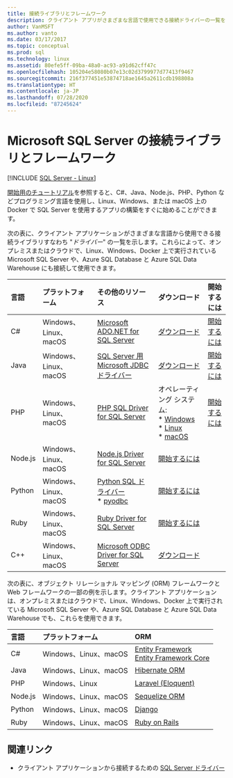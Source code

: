 ```yaml
---
title: 接続ライブラリとフレームワーク
description: クライアント アプリがさまざまな言語で使用できる接続ドライバーの一覧を示します。これらにより、オンプレミスまたはクラウドで、Linux、Windows、Docker 上で実行されている Microsoft SQL Server や、Azure SQL Database と Azure SQL Data Warehouse にも接続できます。
author: VanMSFT
ms.author: vanto
ms.date: 03/17/2017
ms.topic: conceptual
ms.prod: sql
ms.technology: linux
ms.assetid: 80efe5ff-09ba-48a0-ac93-a91d62cff47c
ms.openlocfilehash: 105204e58080b07e13c02d3799977d77413f9467
ms.sourcegitcommit: 216f377451e53874718ae1645a2611cdb198808a
ms.translationtype: HT
ms.contentlocale: ja-JP
ms.lasthandoff: 07/28/2020
ms.locfileid: "87245624"
---
```

# <a name="connectivity-libraries-and-frameworks-for-microsoft-sql-server"></a>Microsoft SQL Server の接続ライブラリとフレームワーク

[!INCLUDE [SQL Server - Linux](../includes/applies-to-version/sql-linux.md)]

[開始用のチュートリアル](https://aka.ms/sqldev)を参照すると、C#、Java、Node.js、PHP、Python などプログラミング言語を使用し、Linux、Windows、または macOS 上の Docker で SQL Server を使用するアプリの構築をすぐに始めることができます。

次の表に、クライアント アプリケーションがさまざまな言語から使用できる接続ライブラリすなわち "*ドライバー*" の一覧を示します。これらによって、オンプレミスまたはクラウドで、Linux、Windows、Docker 上で実行されている Microsoft SQL Server や、Azure SQL Database と Azure SQL Data Warehouse にも接続して使用できます。 

| 言語 | プラットフォーム | その他のリソース | ダウンロード | 開始するには |
| :-- | :-- | :-- | :-- | :-- |
| C# | Windows、Linux、macOS | [Microsoft ADO.NET for SQL Server](/sql/connect/ado-net/microsoft-ado-net-sql-server) | [ダウンロード](https://msdn.microsoft.com/vstudio/aa496123.aspx) | [開始するには](https://www.microsoft.com/sql-server/developer-get-started/csharp/ubuntu)
| Java | Windows、Linux、macOS | [SQL Server 用 Microsoft JDBC ドライバー](https://msdn.microsoft.com/library/mt484311.aspx) | [ダウンロード](https://go.microsoft.com/fwlink/?LinkId=245496) |  [開始するには](https://www.microsoft.com/sql-server/developer-get-started/java/ubuntu)
| PHP | Windows、Linux、macOS| [PHP SQL Driver for SQL Server](../connect/php/microsoft-php-driver-for-sql-server.md) | オペレーティング システム: <br/> \* [Windows](https://www.microsoft.com/download/details.aspx?id=20098) <br/> \* [Linux](https://github.com/Microsoft/msphpsql/tree/dev#install-unix) <br/> \* [macOS](https://github.com/Microsoft/msphpsql/tree/dev#install-unix) |  [開始するには](https://www.microsoft.com/sql-server/developer-get-started/php/ubuntu)
| Node.js | Windows、Linux、macOS | [Node.js Driver for SQL Server](../connect/node-js/node-js-driver-for-sql-server.md) |  [開始するには](https://www.microsoft.com/sql-server/developer-get-started/node/ubuntu)
| Python | Windows、Linux、macOS | [Python SQL ドライバー](../connect/python/python-driver-for-sql-server.md) <br/> \* [pyodbc](https://msdn.microsoft.com/library/mt763257.aspx) |  [開始するには](https://www.microsoft.com/sql-server/developer-get-started/python/ubuntu)
| Ruby | Windows、Linux、macOS | [Ruby Driver for SQL Server](../connect/ruby/ruby-driver-for-sql-server.md) | [開始するには](https://www.microsoft.com/sql-server/developer-get-started/ruby/ubuntu)
| C++ | Windows、Linux、macOS | [Microsoft ODBC Driver for SQL Server](https://msdn.microsoft.com/library/mt654048(v=sql.1).aspx) | [ダウンロード](https://msdn.microsoft.com/library/mt654048(v=sql.1).aspx) |  

次の表に、オブジェクト リレーショナル マッピング (ORM) フレームワークと Web フレームワークの一部の例を示します。クライアント アプリケーションは、オンプレミスまたはクラウドで、Linux、Windows、Docker 上で実行されている Microsoft SQL Server や、Azure SQL Database と Azure SQL Data Warehouse でも、これらを使用できます。 

| 言語 | プラットフォーム | ORM |
| :-- | :-- | :-- |
| C# | Windows、Linux、macOS | [Entity Framework](https://docs.microsoft.com/ef)<br>[Entity Framework Core](https://docs.microsoft.com/ef/core/index) |
| Java | Windows、Linux、macOS |[Hibernate ORM](https://hibernate.org/orm)|
| PHP | Windows、Linux | [Laravel (Eloquent)](https://laravel.com/docs/5.0/eloquent) |
| Node.js | Windows、Linux、macOS | [Sequelize ORM](http://sequelize.org/) |
| Python | Windows、Linux、macOS |[Django](https://www.djangoproject.com/) |
| Ruby | Windows、Linux、macOS | [Ruby on Rails](https://rubyonrails.org/) |

## <a name="related-links"></a>関連リンク
- クライアント アプリケーションから接続するための [SQL Server ドライバー](https://msdn.microsoft.com/library/mt654049.aspx)
